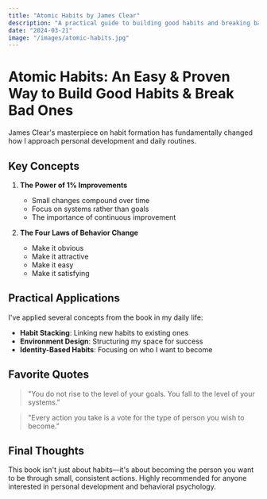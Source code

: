 ```yaml
---
title: "Atomic Habits by James Clear"
description: "A practical guide to building good habits and breaking bad ones"
date: "2024-03-21"
image: "/images/atomic-habits.jpg"
---
```


# Atomic Habits: An Easy & Proven Way to Build Good Habits & Break Bad Ones

James Clear's masterpiece on habit formation has fundamentally changed how I approach personal development and daily routines.

## Key Concepts

1. **The Power of 1% Improvements**
   - Small changes compound over time
   - Focus on systems rather than goals
   - The importance of continuous improvement

2. **The Four Laws of Behavior Change**
   - Make it obvious
   - Make it attractive
   - Make it easy
   - Make it satisfying

## Practical Applications

I've applied several concepts from the book in my daily life:

- **Habit Stacking**: Linking new habits to existing ones
- **Environment Design**: Structuring my space for success
- **Identity-Based Habits**: Focusing on who I want to become

## Favorite Quotes

> "You do not rise to the level of your goals. You fall to the level of your systems."

> "Every action you take is a vote for the type of person you wish to become."

## Final Thoughts

This book isn't just about habits—it's about becoming the person you want to be through small, consistent actions. Highly recommended for anyone interested in personal development and behavioral psychology. 